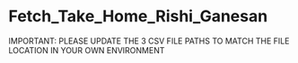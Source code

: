 # Fetch_Take_Home_Rishi_Ganesan
IMPORTANT: 
PLEASE UPDATE THE 3 CSV FILE PATHS TO MATCH THE FILE LOCATION IN YOUR OWN ENVIRONMENT

